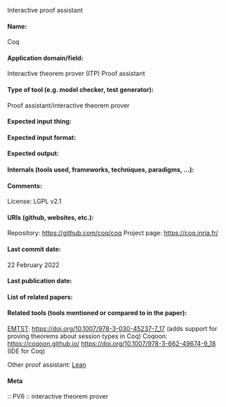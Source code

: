 Interactive proof assistant

#### Name:
Coq

#### Application domain/field:
Interactive theorem prover (ITP)
Proof assistant

#### Type of tool (e.g. model checker, test generator):
Proof assistant/interactive theorem prover

#### Expected input thing:

#### Expected input format:

#### Expected output:

#### Internals (tools used, frameworks, techniques, paradigms, ...):

#### Comments:
License: LGPL v2.1

#### URIs (github, websites, etc.):
Repository: https://github.com/coq/coq
Project page: https://coq.inria.fr/

#### Last commit date:
22 February 2022

#### Last publication date:

#### List of related papers:

#### Related tools (tools mentioned or compared to in the paper):
[EMTST](../Libraries/EMTST.md): https://doi.org/10.1007/978-3-030-45237-7_17 (adds support for proving theorems about session types in Coq)
Coqoon: https://coqoon.github.io/ https://doi.org/10.1007/978-3-662-49674-9_18 (IDE for Coq)

Other proof assistant: [Lean](Lean.md)

#### Meta
:: PV6 :: interactive theorem prover
